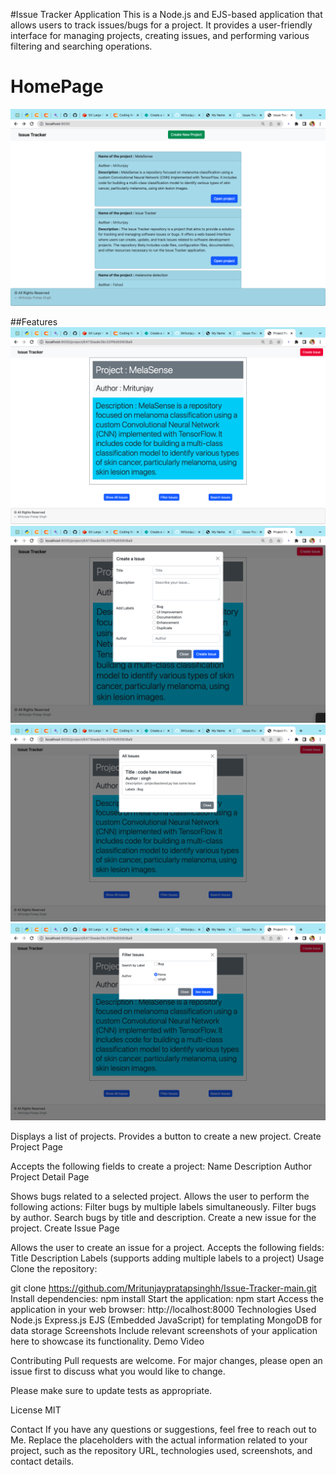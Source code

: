 #Issue Tracker Application
This is a Node.js and EJS-based application that allows users to track issues/bugs for a project. It provides a user-friendly interface for managing projects, creating issues, and performing various filtering and searching operations.

# HomePage
![Home Page](https://github.com/Mritunjaypratapsinghh/Issue-Tracker-main/blob/main/Readme-images/Screenshot%202023-05-29%20at%2002.05.14.png)

##Features
![Home Page](https://github.com/Mritunjaypratapsinghh/Issue-Tracker-main/blob/main/Readme-images/repo.png)
![Home Page](https://github.com/Mritunjaypratapsinghh/Issue-Tracker-main/blob/main/Readme-images/create%20issue.png)
![Home Page](https://github.com/Mritunjaypratapsinghh/Issue-Tracker-main/blob/main/Readme-images/all%20issue.png)
![Home Page](https://github.com/Mritunjaypratapsinghh/Issue-Tracker-main/blob/main/Readme-images/filter%20issue.png)


Displays a list of projects.
Provides a button to create a new project.
Create Project Page

Accepts the following fields to create a project:
Name
Description
Author
Project Detail Page

Shows bugs related to a selected project.
Allows the user to perform the following actions:
Filter bugs by multiple labels simultaneously.
Filter bugs by author.
Search bugs by title and description.
Create a new issue for the project.
Create Issue Page

Allows the user to create an issue for a project.
Accepts the following fields:
Title
Description
Labels (supports adding multiple labels to a project)
Usage
Clone the repository:

git clone https://github.com/Mritunjaypratapsinghh/Issue-Tracker-main.git
Install dependencies:
npm install
Start the application:
npm start
Access the application in your web browser:
http://localhost:8000
Technologies Used
Node.js
Express.js
EJS (Embedded JavaScript) for templating
MongoDB for data storage
Screenshots
Include relevant screenshots of your application here to showcase its functionality.
Demo Video


Contributing
Pull requests are welcome. For major changes, please open an issue first to discuss what you would like to change.

Please make sure to update tests as appropriate.

License
MIT

Contact
If you have any questions or suggestions, feel free to reach out to Me.
Replace the placeholders with the actual information related to your project, such as the repository URL, technologies used, screenshots, and contact details.

